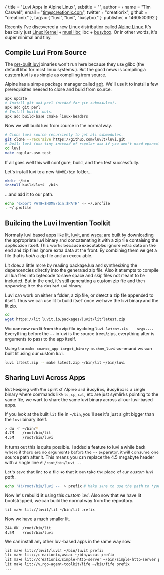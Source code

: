 { title = "Luvi Apps in Alpine Linux",
  subtitle = "",
  author = {
    name = "Tim Caswell",
    email = "tim@creationix.com",
    twitter = "creationix",
    github = "creationix"
  },
  tags = { "luvi", "luvi", "busybox" },
  published = 1460500392
}

Recently I've discovered a new Linux distribution called [Alpine Linux][].
It's basically just [Linux Kernel][] + [musl libc][] libc + [busybox][].  Or
in other words, it's super minimal and tiny.

## Compile Luvi From Source

The [pre-built luvi][] binaries won't run here because they use glibc (the
default libc for most linux systems.).  But the good news is compiling a custom
luvi is as simple as compiling from source.

Alpine has a simple package manager called [apk][].  We'll use it to install a
few prerequisites needed to clone and build from source.

```sh
apk update
# Install git and perl (needed for git submodules).
apk add git perl
# Install build tools.
apk add build-base cmake linux-headers
```

Now we will build luvi from source in the normal way.

```sh
# Clone luvi source recursively to get all submodules.
git clone --recursive https://github.com/luvit/luvi.git
# Build luvi (use tiny instead of reqular-asm if you don't need openssl)
cd luvi
make regular-asm test
```

If all goes well this will configure, build, and then test successfully.

Let's install luvi to a new `%HOME/bin` folder...

```sh
mkdir ~/bin
install build/luvi ~/bin
```

...and add it to our path.

```sh
echo 'export PATH=$HOME/bin:$PATH' >> ~/.profile
. ~/.profile
```

## Building the Luvi Invention Toolkit

Normally luvi based apps like [lit][], [luvit][], and [wscat][] are built by
downloading the appropriate luvi binary and concatenating it with a zip file
containing the application itself.  This works because executables ignore extra
data on the end and zip files ignore extra data at the front.  By combining them
we get a file that is *both* a zip file and an executable.

Lit does a little more by reading package.lua and synthesizing the dependencies
directly into the generated zip file.  Also it attempts to compile all lua files
into bytecode to save space and skip files not meant to be included.  But in the
end, it's still generating a custom zip file and then appending it to the
desired luvi binary.

Luvi can work on either a folder, a zip file, or detect a zip file appended to
itself.  Thus we can use lit to build itself once we have the luvi binary and the
lit zip.

```sh
cd
wget https://lit.luvit.io/packages/luvit/lit/latest.zip
```

We can now run lit from the zip file by doing `luvi latest.zip -- args...`.  
Everything before the `--` in luvi is the source trees/zips, everything after is
arguments to pass to the app itself.

Using the `make source_app target_binary custom_luvi` command we can built lit
using our custom luvi.

```sh
luvi latest.zip -- make latest.zip ~/bin/lit ~/bin/luvi
```

## Sharing Luvi Across Apps

But keeping with the spirit of Alpine and BusyBox, BusyBox is a single binary
where commands like `ls`, `cp`, `cat`, etc are just symlinks pointing to the
same file, we want to share the same luvi binary across all our luvi-based apps.

If you look at the built `lit` file in `~/bin`, you'll see it's just slight
bigger than the `luvi` binary itself.

```sh
> du -h ~/bin/*
4.7M    /root/bin/lit
4.5M    /root/bin/luvi
```

It turns out this is quite possible.  I added a feature to luvi a while back
where if there are no arguments before the `--` separator, it will consume one
source path after it.  This means you can replace the 4.5 megabyte header with
a single line `#!/root/bin/luvi --`!

Let's save that line to a file so that it can take the place of our *custom
luvi path*.

```sh
echo '#!/root/bin/luvi --' > prefix # Make sure to use the path to *your* luvi.
```

Now let's rebuild lit using this *custom luvi*.  Also now that we have lit
bootstrapped, we can build the normal way from the repository.

```sh
lit make lit://luvit/lit ~/bin/lit prefix
```

Now we have a much smaller lit.

```sh
244.0K  /root/bin/lit
4.5M    /root/bin/luvi
```

We can install any other luvi-based apps in the same way now.

```sh
lit make lit://luvit/luvit ~/bin/luvit prefix
lit make lit://creationix/wscat ~/bin/wscat prefix
lit make lit://creationix/simple-http-server ~/bin/simple-http-server prefix
lit make lit://virgo-agent-toolkit/fife ~/bin/fife prefix
...
```

[Alpine Linux]: http://www.alpinelinux.org/
[Linux Kernel]: https://www.kernel.org/
[musl libc]: http://www.musl-libc.org/
[Busybox]: https://www.busybox.net/
[pre-built luvi]: https://github.com/luvit/luvi/releases
[apk]: http://wiki.alpinelinux.org/wiki/Alpine_Linux_package_management
[lit]: https://github.com/luvit/lit
[luvit]: https://github.com/luvit/luvit
[wscat]: https://github.com/creationix/wscat
